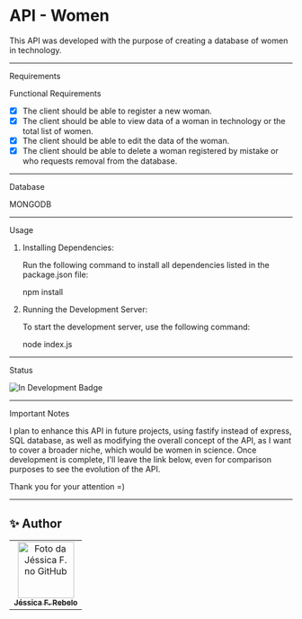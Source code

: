 # API - Women

This API was developed with the purpose of creating a database of women in technology.

___

Requirements

Functional Requirements

- [x] The client should be able to register a new woman.
- [x] The client should be able to view data of a woman in technology or the total list of women.
- [x] The client should be able to edit the data of the woman.
- [x] The client should be able to delete a woman registered by mistake or who requests removal from the database.

___

Database

MONGODB 

___

Usage

1. Installing Dependencies:

   Run the following command to install all dependencies listed in the package.json file:

   npm install

2. Running the Development Server:

   To start the development server, use the following command:

   node index.js

___ 

Status

![In Development Badge](https://img.shields.io/static/v1?label=STATUS&message=COMPLETED&color=FF69B4&style=for-the-badge)

___

Important Notes

I plan to enhance this API in future projects, using fastify instead of express, SQL database, as well as modifying the overall concept of the API, as I want to cover a broader niche, which would be women in science. Once development is complete, I'll leave the link below, even for comparison purposes to see the evolution of the API.

Thank you for your attention =)

___

<h2> ✨ Author</h2>

<table>
  <tr>
    <td align="center">
      <a href="https://github.com/jessrbl">
        <img src="https://avatars3.githubusercontent.com/jessrbl" width="100px;" alt="Foto da Jéssica F. no GitHub"/><br>
        <sub>
          <b>Jéssica F. Rebelo</b>
        </sub>
      </a>
    </td>
  </tr>
</table>
